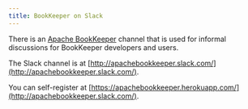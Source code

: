 ```yaml
---
title: BookKeeper on Slack
---
```


There is an [Apache BookKeeper](http://apachebookkeeper.slack.com/) channel that is used for informal discussions for BookKeeper developers and users.

The Slack channel is at [http://apachebookkeeper.slack.com/](http://apachebookkeeper.slack.com/).

You can self-register at [https://apachebookkeeper.herokuapp.com/](http://apachebookkeeper.slack.com/).
